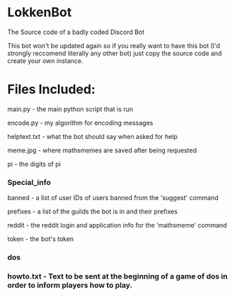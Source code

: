 # LokkenBot

The Source code of a badly coded Discord Bot

This bot won't be updated again so if you really want to have this bot (I'd strongly reccomend literally any other bot) just copy the source code and create your own instance.

# Files Included:

main.py - the main python script that is run

encode.py - my algorithm for encoding messages

helptext.txt - what the bot should say when asked for help

meme.jpg - where mathsmemes are saved after being requested

pi - the digits of pi

<h3>Special_info</h3>
  
  banned - a list of user IDs of users banned from the 'suggest' command
  
  prefixes - a list of the guilds the bot is in and their prefixes
  
  reddit - the reddit login and application info for the 'mathsmeme' command
  
  token - the bot's token
<h3>dos<h3>
  howto.txt - Text to be sent at the beginning of a game of dos in order to inform players how to play.
